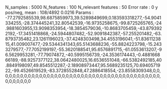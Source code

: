 N_samples                     : 5000
N_features                    : 100
N_relevant features           : 50
Error rate                    : 0
y pos/neg, mean               : 108/4892 0.0216
Params                        : -77.2792585539,98.6875859973,39.5289849699,0.183593318277,-54.9041334255,-28.374445241,32.80542539,-16.9735258675,-99.8725265765,-24.9881603955,13.9098353954,-18.3854579036,-10.8683705459,-43.8793922192,-17.3451418868,-24.5944807482,-52.9091842387,-57.255201482,-63.8793735482,23.1261196023,-37.4248303498,34.4553196041,-51.8361123815,41.009007477,-29.5344341343,65.5143688236,-55.8824223798,-15.2433279577,-77.7052199197,-55.3620188541,95.6576891715,-61.0553613207,-96.5629953281,-77.79074872,-40.5995156739,-24.3536174443,-0.488166866189,-88.9257377122,38.0642480025,16.6536551048,-66.5382492185,40.8849198097,49.8545512287,-2.18908973447,95.5689235125,70.6940571922,-99.4526619529,-83.3728552848,47.2886418554,-23.8558309348,0,0,0,0,0,0,0,0,0,0,0,0,0,0,0,0,0,0,0,0,0,0,0,0,0,0,0,0,0,0,0,0,0,0,0,0,0,0,0,0,0,0,0,0,0,0,0,0,0,0
